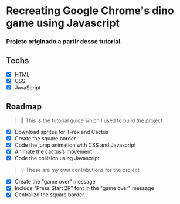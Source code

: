 # Recreating Google Chrome's dino game using Javascript

### Projeto originado a partir <a href="https://www.youtube.com/watch?v=i7nIutSLvdU">desse</a> tutorial.

## Techs

- [x] HTML
- [x] CSS
- [x] JavaScript

## Roadmap

> :memo: This is the tutorial guide which I used to build the project


- [x] Download sprites for T-rex and Cactus
- [x] Create the square border
- [x] Code the jump animation with CSS and Javascript
- [x] Animate the cactus’s movement
- [x] Code the collision using Javascript

> :bulb: These are my own contributions for the project 


- [x] Create the "game over" message
- [x] Include “Press Start 2P” font in the "game over" message
- [x] Centralize the square border

